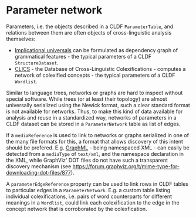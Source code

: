 # Parameter network

Parameters, i.e. the objects described in a CLDF `ParameterTable`, and relations between them
are often objects of cross-linguistic analysis themselves:
- [Implicational universals](https://www.oxfordreference.com/display/10.1093/oi/authority.20110803095959399) 
  can be formulated as dependency graph of grammatical features - the typical parameters of a CLDF `StructureDataset`.
- [CLICS](https://clics.clld.org/) - the Database of Cross-Linguistic Colexifications - computes a network of colexified 
  concepts - the typical parameters of a CLDF `Wordlist`.

Similar to language trees, networks or graphs are hard to inspect without special software. While trees
(or at least their topology) are almost universally serialized using the Newick format, such a clear standard
format is not available for networks. Thus, to make this kind of data available for analysis and reuse in a
standardized way, networks of parameters in a CLDF dataset can be stored in a `ParameterNetwork` table as 
list of edges.

If a `mediaReference` is used to link to networks or graphs serialized in one of the many file formats
for this, a format that allows discovery of this intent should be prefered. E.g. 
[GraphML](http://graphml.graphdrawing.org/) - being namespaced XML - can easily be detected from a 
`mediaType` of `text/xml`, and the namespace declaration in the XML, while GraphViz' DOT files do not 
have such a transparent discovery mechanism (see https://forum.graphviz.org/t/mime-type-for-downloading-dot-files/877).

A `parameterEdgeReference` property can be used to link rows in CLDF tables to particular edges in
a `ParameterNetwork`. E.g. a custom table listing individual colexifications, i.e. pairs of word counterparts
for different meanings in a `Wordlist`, could link each colexification to the edge in the concept network
that is corroborated by the colexfication.

